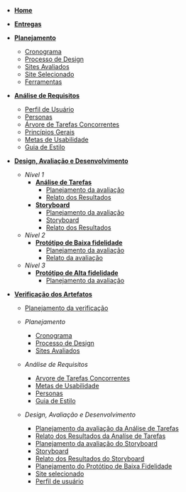 - [**Home**](README.md)
- [**Entregas**](pages/entregas)
- [**Planejamento**](#)
  - [Cronograma](pages/cronograma.md)
  - [Processo de Design](pages/ProcessoDesign.md)
  - [Sites Avaliados](pages/planejamento.md)
  - [Site Selecionado](pages/siteSelecionado.md)
  - [Ferramentas](pages/ferramentas.md)
- [**Análise de Requisitos**](#)
  - [Perfil de Usuário](pages/perfil-usuario.md)
  - [Personas](pages/personas.md)
  - [Árvore de Tarefas Concorrentes](pages/analiseDeTarefa.md)
  - [Princípios Gerais](pages/principiosGerais.md)
  - [Metas de Usabilidade](pages/metasDeUsabilidade.md)
  - [Guia de Estilo](pages/guia_de_estilo.md)
- [**Design, Avaliação e Desenvolvimento**](#)
  - _Nível 1_
    - [**Análise de Tarefas**](#)
      - [Planejamento da avaliação](pages/planejamentoAnaliseTarefas)
      - [Relato dos Resultados](pages/relatoAnalisedeTarefas.md)
    - [**Storyboard**](#)
      - [Planejamento da avaliação](pages/planejamento_da_avaliacao_storyboard.md)
      - [Storyboard](pages/storyboard.md)
      - [Relato dos Resultados](pages/Resultados_Storyboard.md)
  - _Nível 2_
    - [**Protótipo de Baixa fidelidade**](#)
      - [Planejamento da avaliação](pages/planejamentoPrototipoPapel.md)
      - [Relato da avaliação](pages/relatoPrototipoPapel.md)
  - _Nível 3_
    - [**Protótipo de Alta fidelidade**](#)
      - [Planejamento da avaliação](pages/planejamentoPrototipoAlta.md)
- [**Verificação dos Artefatos**](#)

  - [Planejamento da verificação](pages/planejamentoVerificacao.md)
  - _Planejamento_
    - [Cronograma](pages/verificacoes/cronograma.md)
    - [Processo de Design](pages/verificacoes/processoDeDesign.md)
    - [Sites Avaliados](pages/verificacoes/sitesAvaliadosAnalise.md)
  - _Análise de Requisitos_
    - [Arvore de Tarefas Concorrentes](pages/verificacoes/analiseDeTarefa.md)
    - [Metas de Usabilidade](pages/verificacoes/metasDeUsabilidade.md)
    - [Personas](pages/verificacoes/personasAnalise.md)
    - [Guia de Estilo](pages/verificacoes/guiadeEstiloAnalise.md)

  - _Design, Avaliação e Desenvolvimento_
    - [Planejamento da avaliação da Análise de Tarefas](pages/verificacoes/planejamentoAnaliseTarefas.md)
    - [Relato dos Resultados da Analíse de Tarefas](pages/verificacoes/relatoAnalisedeTarefas.md)
    - [Planejamento da avaliação do Storyboard](pages/verificacoes/planejamento_da_avaliacao_storyboard.md)
    - [Storyboard](pages/verificacoes/storyboard.md)
    - [Relato dos Resultados do Storyboard](pages/verificacoes/Resultados_Storyboard.md)
    - [Planejamento do Protótipo de Baixa Fidelidade](pages/verificacoes/planejamentoPrototipoPapel.md)
    - [Site selecionado](pages/verificacoes/siteSelecionado.md)
    - [Perfil de usuário](pages/verificacoes/perfil_usuario.md)
